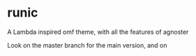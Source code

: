 # runic

A Lambda inspired omf theme, with all the features of agnoster

Look on the master branch for the main version, and on
